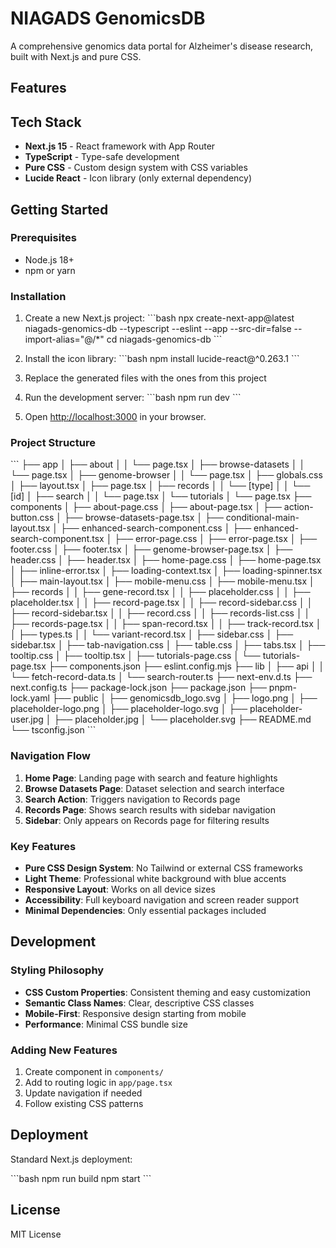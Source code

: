 # NIAGADS GenomicsDB 

A comprehensive genomics data portal for Alzheimer's disease research, built with Next.js and pure CSS.

## Features

## Tech Stack

- **Next.js 15** - React framework with App Router
- **TypeScript** - Type-safe development
- **Pure CSS** - Custom design system with CSS variables
- **Lucide React** - Icon library (only external dependency)

## Getting Started

### Prerequisites

- Node.js 18+ 
- npm or yarn

### Installation

1. Create a new Next.js project:
\`\`\`bash
npx create-next-app@latest niagads-genomics-db --typescript --eslint --app --src-dir=false --import-alias="@/*"
cd niagads-genomics-db
\`\`\`

2. Install the icon library:
\`\`\`bash
npm install lucide-react@^0.263.1
\`\`\`

3. Replace the generated files with the ones from this project

4. Run the development server:
\`\`\`bash
npm run dev
\`\`\`

5. Open [http://localhost:3000](http://localhost:3000) in your browser.

### Project Structure

\`\`\`
├── app
│   ├── about
│   │   └── page.tsx
│   ├── browse-datasets
│   │   └── page.tsx
│   ├── genome-browser
│   │   └── page.tsx
│   ├── globals.css
│   ├── layout.tsx
│   ├── page.tsx
│   ├── records
│   │   └── [type]
│   │       └── [id]
│   ├── search
│   │   └── page.tsx
│   └── tutorials
│       └── page.tsx
├── components
│   ├── about-page.css
│   ├── about-page.tsx
│   ├── action-button.css
│   ├── browse-datasets-page.tsx
│   ├── conditional-main-layout.tsx
│   ├── enhanced-search-component.css
│   ├── enhanced-search-component.tsx
│   ├── error-page.css
│   ├── error-page.tsx
│   ├── footer.css
│   ├── footer.tsx
│   ├── genome-browser-page.tsx
│   ├── header.css
│   ├── header.tsx
│   ├── home-page.css
│   ├── home-page.tsx
│   ├── inline-error.tsx
│   ├── loading-context.tsx
│   ├── loading-spinner.tsx
│   ├── main-layout.tsx
│   ├── mobile-menu.css
│   ├── mobile-menu.tsx
│   ├── records
│   │   ├── gene-record.tsx
│   │   ├── placeholder.css
│   │   ├── placeholder.tsx
│   │   ├── record-page.tsx
│   │   ├── record-sidebar.css
│   │   ├── record-sidebar.tsx
│   │   ├── record.css
│   │   ├── records-list.css
│   │   ├── records-page.tsx
│   │   ├── span-record.tsx
│   │   ├── track-record.tsx
│   │   ├── types.ts
│   │   └── variant-record.tsx
│   ├── sidebar.css
│   ├── sidebar.tsx
│   ├── tab-navigation.css
│   ├── table.css
│   ├── tabs.tsx
│   ├── tooltip.css
│   ├── tooltip.tsx
│   ├── tutorials-page.css
│   └── tutorials-page.tsx
├── components.json
├── eslint.config.mjs
├── lib
│   ├── api
│   │   └── fetch-record-data.ts
│   └── search-router.ts
├── next-env.d.ts
├── next.config.ts
├── package-lock.json
├── package.json
├── pnpm-lock.yaml
├── public
│   ├── genomicsdb_logo.svg
│   ├── logo.png
│   ├── placeholder-logo.png
│   ├── placeholder-logo.svg
│   ├── placeholder-user.jpg
│   ├── placeholder.jpg
│   └── placeholder.svg
├── README.md
└── tsconfig.json
\`\`\`

### Navigation Flow

1. **Home Page**: Landing page with search and feature highlights
2. **Browse Datasets Page**: Dataset selection and search interface
3. **Search Action**: Triggers navigation to Records page
4. **Records Page**: Shows search results with sidebar navigation
5. **Sidebar**: Only appears on Records page for filtering results

### Key Features

- **Pure CSS Design System**: No Tailwind or external CSS frameworks
- **Light Theme**: Professional white background with blue accents
- **Responsive Layout**: Works on all device sizes
- **Accessibility**: Full keyboard navigation and screen reader support
- **Minimal Dependencies**: Only essential packages included

## Development

### Styling Philosophy

- **CSS Custom Properties**: Consistent theming and easy customization
- **Semantic Class Names**: Clear, descriptive CSS classes
- **Mobile-First**: Responsive design starting from mobile
- **Performance**: Minimal CSS bundle size

### Adding New Features

1. Create component in `components/`
2. Add to routing logic in `app/page.tsx`
3. Update navigation if needed
4. Follow existing CSS patterns

## Deployment

Standard Next.js deployment:

\`\`\`bash
npm run build
npm start
\`\`\`

## License

MIT License

